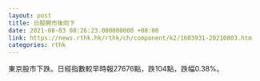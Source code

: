```yaml
---
layout: post
title: 日股開市後向下
date: 2021-08-03 08:26:23.000000000 +08:00
link: https://news.rthk.hk/rthk/ch/component/k2/1603931-20210803.htm
categories: rthk
---
```


東京股市下跌。日經指數較早時報27676點，跌104點，跌幅0.38%。

